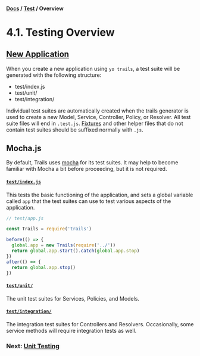 #### [Docs](../) / [Test](./) / Overview

# 4.1. Testing Overview

## <a href="#new-application">New Application</a>

When you create a new application using `yo trails`, a test suite will be generated with the following structure:

- test/index.js
- test/unit/
- test/integration/

Individual test suites are automatically created when the trails generator is used to create a new Model, Service, Controller, Policy, or Resolver. All test suite files will end in `.test.js`. [Fixtures](https://github.com/junit-team/junit4/wiki/test-fixtures) and other helper files that do not contain test suites should be suffixed normally with `.js`.

## Mocha.js

By default, Trails uses [mocha](https://mochajs.org/) for its test suites. It may help to become familiar with Mocha a bit before proceeding, but it is not required.

#### <a href="test-indexjs">`test/index.js`</a>

This tests the basic functioning of the application, and sets a global variable called `app` that the test suites can use to test various aspects of the application.

```js
// test/app.js

const Trails = require('trails')

before(() => {
  global.app = new Trails(require('../'))
  return global.app.start().catch(global.app.stop)
})
after(() => {
  return global.app.stop()
})
```

#### <a href="test-unit">`test/unit/`</a>

The unit test suites for Services, Policies, and Models.

#### <a href="test-integration">`test/integration/`</a>

The integration test suites for Controllers and Resolvers. Occasionally, some service methods will require integration tests as well.

### Next: [Unit Testing](unit.md)
